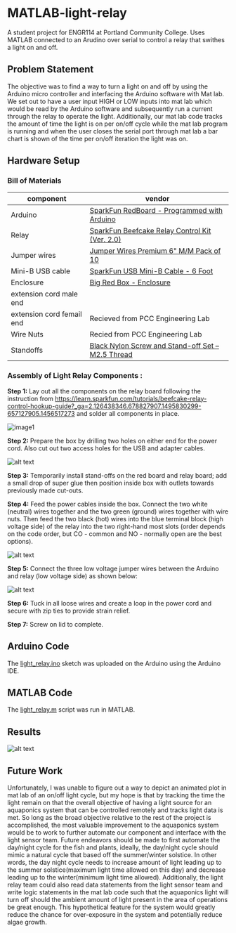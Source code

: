 # MATLAB-light-relay
A student project for ENGR114 at Portland Community College. Uses MATLAB connected to an Arudino over serial to control a relay that swithes a light on and off.

## Problem Statement
The objective was to find a way to turn a light on and off by using the Arduino micro controller
and interfacing the Arduino software with Mat lab. We set out to have a user input HIGH or LOW
inputs into mat lab which would be read by the Arduino software and subsequently run a current
through the relay to operate the light. Additionally, our mat lab code tracks the amount of time
the light is on per on/off cycle while the mat lab program is running and when the user closes
the serial port through mat lab a bar chart is shown of the time per on/off iteration the light was
on.

## Hardware Setup

### Bill of Materials
|component|vendor|
|---|---|
|Arduino|[SparkFun RedBoard - Programmed with Arduino](https://www.sparkfun.com/products/13975)|
|Relay|[SparkFun Beefcake Relay Control Kit (Ver. 2.0)](https://www.sparkfun.com/products/13815)|
|Jumper wires|[Jumper Wires Premium 6" M/M Pack of 10](https://www.sparkfun.com/products/8431 )|
|Mini-B USB cable|[SparkFun USB Mini-B Cable - 6 Foot](https://www.sparkfun.com/products/11301)|
|Enclosure|[Big Red Box - Enclosure](https://www.sparkfun.com/products/11366)|
|extension cord male end||Recieved from the PCC Engineering Lab|
|extension cord femail end|Recieved from PCC Engineering Lab|
|Wire Nuts|Recied from PCC Engineering Lab|
|Standoffs|[Black Nylon Screw and Stand-off Set – M2.5 Thread](https://www.adafruit.com/product/3299)|

### Assembly of Light Relay Components :

**Step 1:** Lay out all the components on the relay board following the instruction from 
https://learn.sparkfun.com/tutorials/beefcake-relay-control-hookup-guide?_ga=2.126438346.678827907.1495830299-657127905.1456517273
and solder all components in place. 

![image1](/doc/light_relay1rev2.jpg "Title Text 1")


**Step 2:** Prepare the box by drilling two holes on either end for the power cord. Also cut out two access holes for the USB and adapter cables.

![alt text](/doc/light_relay2.jpg "Logo Title Text 1")

**Step 3:** Temporarily install stand-offs on the red board and relay board; add a small drop of super glue then position inside box with outlets towards previously made cut-outs.

**Step 4:** Feed the power cables inside the box. Connect the two white (neutral) wires together and the two green (ground) wires together with wire nuts. Then feed the two black (hot) wires into the blue terminal block (high voltage side) of the relay into the two right-hand most slots (order depends on the code order, but CO - common and NO - normally open are the best options).

![alt text](/doc/light_relay3.jpg "Logo Title Text 1")

**Step 5:** Connect the three low voltage jumper wires between the Arduino and relay (low voltage side) as shown below:

![alt text](/doc/fritzing_light_relay.png "Logo Title Text 1")

**Step 6:** Tuck in all loose wires and create a loop in the power cord and secure with zip ties to provide strain relief.

**Step 7:** Screw on lid to complete.

## Arduino Code

The [light_relay.ino](light_relay.ino) sketch was uploaded on the Arduino using the Arduino IDE.

## MATLAB Code

The [light_relay.m](light_relay.m) script was run in MATLAB.

## Results
![alt text](/doc/results.png "Logo Title Text 1")

## Future Work
Unfortunately, I was unable to figure out a way to depict an animated plot in mat lab of an on/off
light cycle, but my hope is that by tracking the time the light remain on that the overall objective
of having a light source for an aquaponics system that can be controlled remotely and tracks
light data is met. So long as the broad objective relative to the rest of the project is
accomplished, the most valuable improvement to the aquaponics system would be to work to
further automate our component and interface with the light sensor team. Future endeavors
should be made to first automate the day/night cycle for the fish and plants, ideally, the
day/night cycle should mimic a natural cycle that based off the summer/winter solstice. In other
words, the day night cycle needs to increase amount of light leading up to the summer
solstice(maximum light time allowed on this day) and decrease leading up to the
winter(minimum light time allowed).
Additionally, the light relay team could also read data statements from the light sensor team and
write logic statements in the mat lab code such that the aquaponics light will turn off should the
ambient amount of light present in the area of operations be great enough. This hypothetical
feature for the system would greatly reduce the chance for over-exposure in the system and
potentially reduce algae growth.

